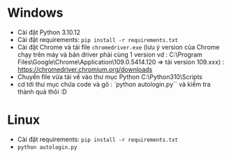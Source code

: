 # Windows
- Cài đặt Python 3.10.12
- Cài đặt requirements: `pip install -r requirements.txt`
- Cài đặt Chrome và tải file `chromedriver.exe` (lưu ý version của Chrome chạy trên máy và bản driver phải cùng 1 version vd : C:\Program Files\Google\Chrome\Application\109.0.5414.120 => tải version 109.xxx) : https://chromedriver.chromium.org/downloads
- Chuyển file vừa tải về vào thư mục Python C:\Python310\Scripts
- cd tới thư mục chứa code và gõ : `python autologin.py`` và kiếm tra thành quả thôi :D

# Linux
- Cài đặt requirements: `pip install -r requirements.txt`
- `python autologin.py`

